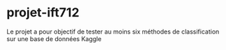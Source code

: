 # projet-ift712
 Le projet a pour objectif de tester au moins six méthodes de classification sur une base de données Kaggle

